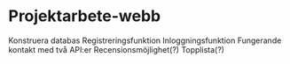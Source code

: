 # Projektarbete-webb

Konstruera databas
Registreringsfunktion
Inloggningsfunktion
Fungerande kontakt med två API:er
Recensionsmöjlighet(?)
Topplista(?)

